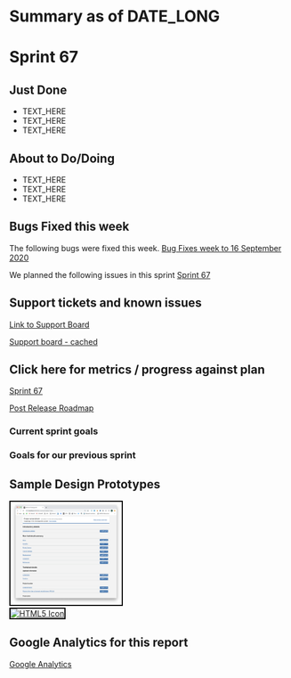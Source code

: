 # Summary as of DATE_LONG 

# Sprint 67

## Just Done
* TEXT_HERE
* TEXT_HERE
* TEXT_HERE

## About to Do/Doing
* TEXT_HERE
* TEXT_HERE
* TEXT_HERE

## Bugs Fixed this week
The following bugs were fixed this week.
[Bug Fixes week to 16 September 2020](graphs/bugs16092020.png)

We planned the following issues in this sprint 
[Sprint 67](graphs/sprint16092020.png)

## Support tickets and known issues
[Link to Support Board](https://collaboration.homeoffice.gov.uk/jira/secure/RapidBoard.jspa?rapidView=1717&selectedIssue=ASSB-253)

[Support board - cached](graphs/supportBoard16092020.png)

## Click here for metrics / progress against plan
[Sprint 67](graphs/progress16092020.png)

[Post Release Roadmap](graphs/roadmap16092020.png)

### Current sprint goals 

### Goals for our previous sprint

## Sample Design Prototypes
<a href="graphs/proto1_16092020.png"><img src="graphs/proto1_16092020.png" alt="HTML5 Icon" width="200" style="border:2px solid black"></a>
<br>
<a href="graphs/proto2_16092020.png"><img src="graphs/proto2_16092020.png" alt="HTML5 Icon" width="200" style="border:2px solid black"></a>
<br>


## Google Analytics for this report
[Google Analytics](graphs/GA16092020.png)


